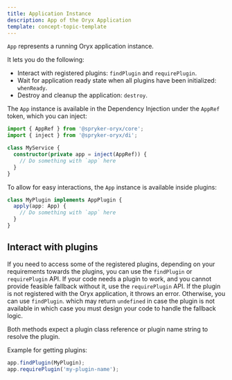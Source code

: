 ```yaml
---
title: Application Instance
description: App of the Oryx Application
template: concept-topic-template
---
```


`App` represents a running Oryx application instance.

It lets you do the following:

- Interact with registered plugins: `findPlugin` and `requirePlugin`.
- Wait for application ready state when all plugins have been initialized: `whenReady`.
- Destroy and cleanup the application: `destroy`.

The `App` instance is available in the Dependency Injection<!--add link to di when available--> under the `AppRef` token, which you can inject:

```ts
import { AppRef } from '@spryker-oryx/core';
import { inject } from '@spryker-oryx/di';

class MyService {
  constructor(private app = inject(AppRef)) {
    // Do something with `app` here
  }
}
```

To allow for easy interactions, the `App` instance is available inside plugins:

```ts
class MyPlugin implements AppPlugin {
  apply(app: App) {
    // Do something with `app` here
  }
}
```

## Interact with plugins

If you need to access some of the registered plugins, depending on your requirements towards the plugins, you can use the `findPlugin` or `requirePlugin` API. If your code needs a plugin to work, and you cannot provide feasible fallback without it, use the `requirePlugin` API. If the plugin is not registered with the Oryx application, it throws an error. Otherwise, you can use `findPlugin`.  which may return `undefined` in case the plugin is not available in which case you must design your code to handle the fallback logic.

Both methods expect a plugin class reference or plugin name string to resolve the plugin.

Example for getting plugins:

```ts
app.findPlugin(MyPlugin);
app.requirePlugin('my-plugin-name');
```
